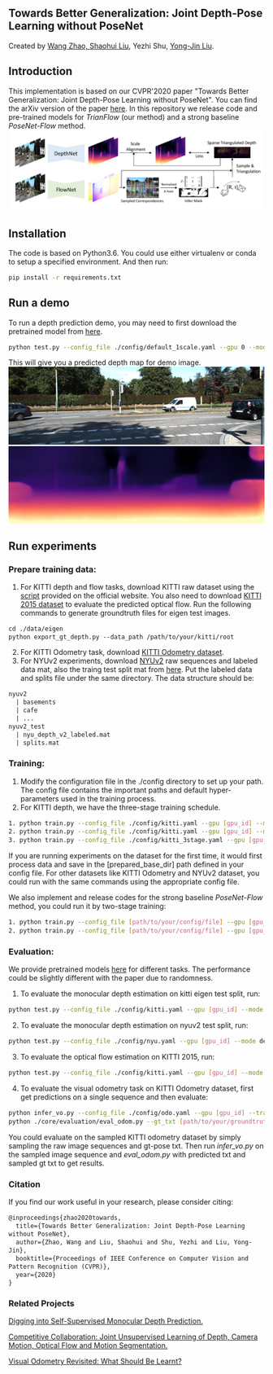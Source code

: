 ## Towards Better Generalization: Joint Depth-Pose Learning without PoseNet
Created by <a href="https://github.com/thuzhaowang" target="_blank">Wang Zhao, <a href="http://b1ueber2y.me" target="_blank">Shaohui Liu</a>, Yezhi Shu, <a href="https://cg.cs.tsinghua.edu.cn/people/~Yongjin/Yongjin.htm" target="_blank">Yong-Jin Liu</a>.
        
## Introduction
This implementation is based on our CVPR'2020 paper "Towards Better Generalization: Joint Depth-Pose Learning without PoseNet". You can find the arXiv version of the paper <a href="">here</a>. In this repository we release code and pre-trained models for *TrianFlow* (our method) and a strong baseline *PoseNet-Flow* method.
![img](./data/pipeline.png)

## Installation
The code is based on Python3.6. You could use either virtualenv or conda to setup a specified environment. And then run:
```bash
pip install -r requirements.txt
```

## Run a demo
To run a depth prediction demo, you may need to first download the pretrained model from <a href="https://drive.google.com/drive/folders/1rPXlK9bJpjU0OQH5leDCvyb0FcL5jlUk?usp=sharing">here</a>.

```bash
python test.py --config_file ./config/default_1scale.yaml --gpu 0 --mode depth --task demo --image_path ./data/demo/kitti.png --      pretrained_model ./models/pretrained/depth_pretrained.pth --result_dir ./data/demo
```
This will give you a predicted depth map for demo image.
![img](./data/demo/kitti.png)
![img](./data/demo/demo_depth.jpg)

## Run experiments

### Prepare training data:
1. For KITTI depth and flow tasks, download KITTI raw dataset using the <a href="http://www.cvlibs.net/download.php?file=raw_data_downloader.zip">script</a> provided on the official website. You also need to download <a href="http://www.cvlibs.net/datasets/kitti/eval_scene_flow.php?benchmark=flow">KITTI 2015 dataset</a> to evaluate the predicted optical flow. Run the following commands to generate groundtruth files for eigen test images. 
```
cd ./data/eigen
python export_gt_depth.py --data_path /path/to/your/kitti/root 
```
2. For KITTI Odometry task, download <a href="http://www.cvlibs.net/datasets/kitti/eval_odometry.php">KITTI Odometry dataset</a>.
3. For NYUv2 experiments, download <a href="https://cs.nyu.edu/~silberman/datasets/nyu_depth_v2.html">NYUv2</a> raw sequences and labeled data mat, also the traing test split mat from <a href="https://github.com/ankurhanda/nyuv2-meta-data">here</a>. Put the labeled data and splits file under the same directory. The data structure should be:
```
nyuv2
  | basements  
  | cafe
  | ...
nyuv2_test
  | nyu_depth_v2_labeled.mat 
  | splits.mat
```

### Training:
1. Modify the configuration file in the ./config directory to set up your path. The config file contains the important paths and default hyper-parameters used in the training process.
2. For KITTI depth, we have the three-stage training schedule.
```bash
1. python train.py --config_file ./config/kitti.yaml --gpu [gpu_id] --mode flow --prepared_save_dir [name_of_your_prepared_dataset] --model_dir [your/directory/to/save/training/models]
2. python train.py --config_file ./config/kitti.yaml --gpu [gpu_id] --mode depth --prepared_save_dir [name_of_your_prepared_dataset] --model_dir [your/directory/to/save/training/models] --flow_pretrained_model [path/to/your/stage1_flow_model]
3. python train.py --config_file ./config/kitti_3stage.yaml --gpu [gpu_id] --mode depth_pose --prepared_save_dir [name_of_your_prepared_dataset] --model_dir [your/directory/to/save/training/models] --depth_pretrained_model [path/to/your/stage2_depth_model]
```
If you are running experiments on the dataset for the first time, it would first process data and save in the [prepared_base_dir] path defined in your config file. 
For other datasets like KITTI Odometry and NYUv2 dataset, you could run with the same commands using the appropriate config file.

We also implement and release codes for the strong baseline *PoseNet-Flow* method, you could run it by two-stage training:
```bash
1. python train.py --config_file [path/to/your/config/file] --gpu [gpu_id] --mode flow --prepared_save_dir [name_of_your_prepared_dataset] --model_dir [your/directory/to/save/training/models]
2. python train.py --config_file [path/to/your/config/file] --gpu [gpu_id] --mode flowposenet --prepared_save_dir [name_of_your_prepared_dataset] --model_dir [your/directory/to/save/training/models] --flow_pretrained_model [path/to/your/stage1_flow_model]
```

### Evaluation:
We provide pretrained models <a href="https://drive.google.com/drive/folders/1rPXlK9bJpjU0OQH5leDCvyb0FcL5jlUk?usp=sharing">here</a> for different tasks. The performance could be slightly different with the paper due to randomness.

1. To evaluate the monocular depth estimation on kitti eigen test split, run:
```bash
python test.py --config_file ./config/kitti.yaml --gpu [gpu_id] --mode depth --task kitti_depth --pretrained_model [path/to/your/model] --result_dir [path/to/save/results]
```
2. To evaluate the monocular depth estimation on nyuv2 test split, run:
```bash
python test.py --config_file ./config/nyu.yaml --gpu [gpu_id] --mode depth --task nyuv2 --pretrained_model [path/to/your/model] --result_dir [path/to/save/results]
```
3. To evaluate the optical flow estimation on KITTI 2015, run:
```bash
python test.py --config_file ./config/kitti.yaml --gpu [gpu_id] --mode flow_3stage --task kitti_flow --pretrained_model [path/to/your/model] --result_dir [path/to/save/results]
```
4. To evaluate the visual odometry task on KITTI Odometry dataset, first get predictions on a single sequence and then evaluate:
```bash
python infer_vo.py --config_file ./config/odo.yaml --gpu [gpu_id] --traj_save_dir_txt [where/to/save/the/prediction/file] --sequences_root_dir [the/root/dir/of/your/image/sequences] --sequence [the sequence id] ----pretrained_model [path/to/your/model]
python ./core/evaluation/eval_odom.py --gt_txt [path/to/your/groundtruth/poses/txt] --result_txt [path/to/your/prediction/txt] --seq [sequence id to evaluate]
```
You could evaluate on the sampled KITTI odometry dataset by simply sampling the raw image sequences and gt-pose txt. Then run *infer_vo.py* on the sampled image sequence and *eval_odom.py* with predicted txt and sampled gt txt to get results.

### Citation
If you find our work useful in your research, please consider citing:
```
@inproceedings{zhao2020towards,
  title={Towards Better Generalization: Joint Depth-Pose Learning without PoseNet},
  author={Zhao, Wang and Liu, Shaohui and Shu, Yezhi and Liu, Yong-Jin},
  booktitle={Proceedings of IEEE Conference on Computer Vision and Pattern Recognition (CVPR)},
  year={2020}
}
```

### Related Projects
<a href="https://github.com/nianticlabs/monodepth2">Digging into Self-Supervised Monocular Depth Prediction.</a>

<a href="https://github.com/anuragranj/cc">Competitive Collaboration: Joint Unsupervised Learning of Depth, Camera Motion, Optical Flow and Motion Segmentation.</a>

<a href="https://github.com/Huangying-Zhan/DF-VO">Visual Odometry Revisited: What Should Be Learnt?</a>



